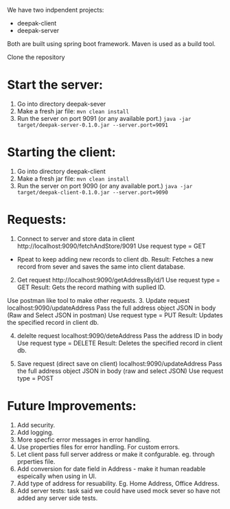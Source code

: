 We have two indpendent projects:
- deepak-client
- deepak-server

Both are built using spring boot framework.
Maven is used as a build tool.


Clone the repository

# Start the server:
1. Go into directory deepak-sever
2. Make a fresh jar file:
   `mvn clean install`
3. Run the server on port 9091 (or any available port.)
   `java -jar target/deepak-server-0.1.0.jar --server.port=9091`

# Starting the client:
1. Go into directory deepak-client
2. Make a fresh jar file:
   `mvn clean install`
3. Run the server on port 9090 (or any available port.)
   `java -jar target/deepak-client-0.1.0.jar --server.port=9090`

# Requests:
1. Connect to server and store data in client 
http://localhost:9090/fetchAndStore/9091
Use request type = GET
- Rpeat to keep adding new records to client db.
Result: Fetches a new record from sever and saves the same into client database.

2. Get request 
http://localhost:9090/getAddressById/1
Use request type = GET
Result: Gets the record mathing with suplied ID. 


Use postman like tool to make other requests.
3. Update request
localhost:9090/updateAddress
Pass the full address object JSON in body (Raw and Select JSON in postman)
Use request type = PUT
Result: Updates the specified record in client db.

4. delelte request
localhost:9090/deteAddress
Pass the address ID in body
Use request type = DELETE
Result: Deletes the specified record in client db.

5. Save request (direct save on client)
localhost:9090/updateAddress
Pass the full address object JSON in body (raw and select JSON)
Use request type = POST


# Future Improvements:
1. Add security. 
2. Add logging.
3. More specfic error messages in error handling.
4. Use properties files for error handling. For custom errors.
5. Let client pass full server address or make it confgurable. eg. through prperties file.
6. Add conversion for date field in Address - make it human readable espeically when using in UI.
7. Add type of address for resuability. Eg. Home Address, Office Address.
8. Add server tests: task said we could have used mock sever so have not added any server side tests.
